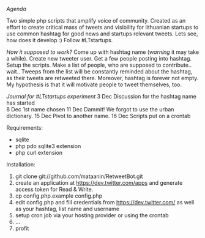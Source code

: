 

*Agenda*

Two simple php scripts that amplify voice of community. Created as an effort to create critical mass of tweets and visibility for lithuanian startups to use common hashtag for good news and startups relevant tweets. Lets see, how does it develop :) Follow #LTstartups.

*How it supposed to work?*
Come up with hashtag name (*warning* it may take a while). Create new tweeter user. Get a few people posting into hashtag. Setup the scripts. Make a list of people, who are supposed to contribute.. wait.. Tweeps from the list will be constantly reminded about the hashtag, as their tweets are retweeted there. Moreover, hashtag is forever not empty. My hypothesis is that it will motivate people to tweet themselves, too.   

*Journal for #LTstartups experiment*
3   Dec   Discussion for the hashtag name has started  
8   Dec   1st name chosen
11  Dec   Dammit! We forgot to use the urban dictionary.
15  Dec   Pivot to another name.
16  Dec   Scripts put on a crontab

Requirements:
* sqlite
* php pdo sqlite3 extension
* php curl extension

Installation:
1. git clone git://github.com/mataanin/RetweetBot.git
2. create an application at https://dev.twitter.com/apps and generate access token for Read & Write.
3. cp config.php.example config.php
4. edit config.php and fill credentials from https://dev.twitter.com/ as well as your hashtag, list name and username
5. setup cron job via your hosting provider or using the crontab
6. ...
7. profit 
